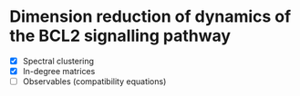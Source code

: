 # Dimension reduction of dynamics of the BCL2 signalling pathway

- [x] Spectral clustering
- [x] In-degree matrices
- [ ] Observables (compatibility equations)
